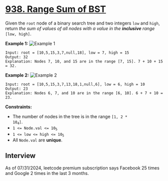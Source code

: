 # [938. Range Sum of BST](https://leetcode.com/problems/range-sum-of-bst/)

Given the `root` node of a binary search tree and two integers `low` and `high`, return _the sum of values of all nodes with a value in the **inclusive** range_ `[low, high]`.

**Example 1:**
![Example 1](https://assets.leetcode.com/uploads/2020/11/05/bst1.jpg)
```
Input: root = [10,5,15,3,7,null,18], low = 7, high = 15
Output: 32
Explanation: Nodes 7, 10, and 15 are in the range [7, 15]. 7 + 10 + 15 = 32.
```

**Example 2:**
![Example 2](https://assets.leetcode.com/uploads/2020/11/05/bst2.jpg)
```
Input: root = [10,5,15,3,7,13,18,1,null,6], low = 6, high = 10
Output: 23
Explanation: Nodes 6, 7, and 10 are in the range [6, 10]. 6 + 7 + 10 = 23.
```

**Constraints:**
* The number of nodes in the tree is in the range <code>[1, 2 * 10<sub>4</sub>]</code>.
* <code>1 <= Node.val <= 10<sub>5</sub></code>
* <code>1 <= low <= high <= 10<sub>5</sub></code>
* All `Node.val` are **unique**.

## Interview
As of 07/31/2024, leetcode premium subscription says Facebook 25 times and Google 2 times in the last 3 months.
